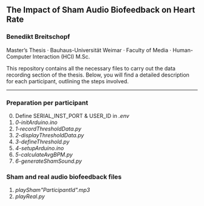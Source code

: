## The Impact of Sham Audio Biofeedback on Heart Rate
### Benedikt Breitschopf

Master’s Thesis · Bauhaus-Universität Weimar · Faculty of Media · Human-Computer Interaction (HCI) M.Sc.

This repository contains all the necessary files to carry out the data recording section of the thesis. Below, you will find a detailed description for each participant, outlining the steps involved.

---

### Preparation per participant


0. Define SERIAL_INST_PORT & USER_ID in *.env*
1. *0-initArduino.ino*
2. *1-recordThresholdData.py*
3. *2-displayThresholdData.py*
4. *3-defineThreshold.py*
5. *4-setupArduino.ino*
6. *5-calculateAvgBPM.py*
7. *6-generateShamSound.py*

### Sham and real audio biofeedback files
1. *playSham"ParticipantId".mp3*
2. *playReal.py*

